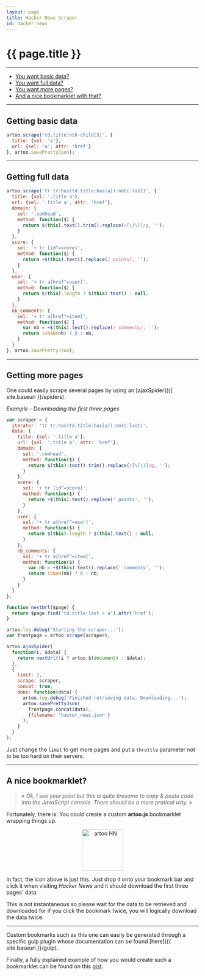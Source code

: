 ```yaml
---
layout: page
title: Hacker News Scraper
id: hacker_news
---
```


# {{ page.title }}

---

* [You want basic data?](#basic)
* [You want full data?](#full)
* [You want more pages?](#more)
* [And a nice bookmarklet with that?](#nice-bookmarklet)

---

<h2 id="basic">Getting basic data</h2>

```js
artoo.scrape('td.title:nth-child(3)', {
  title: {sel: 'a'},
  url: {sel: 'a', attr: 'href'}
}, artoo.savePrettyJson);
```

---

<h2 id="full">Getting full data</h2>

```js
artoo.scrape('tr tr:has(td.title:has(a)):not(:last)', {
  title: {sel: '.title a'},
  url: {sel: '.title a', attr: 'href'},
  domain: {
    sel: '.comhead',
    method: function($) {
      return $(this).text().trim().replace(/[\(\)]/g, '');
    }
  },
  score: {
    sel: '+ tr [id^=score]',
    method: function($) {
      return +$(this).text().replace(/ points/, '');
    }
  },
  user: {
    sel: '+ tr a[href^=user]',
    method: function($) {
      return $(this).length ? $(this).text() : null;
    }
  },
  nb_comments: {
    sel: '+ tr a[href^=item]',
    method: function($) {
      var nb = +$(this).text().replace(/ comments/, '');
      return isNaN(nb) ? 0 : nb;
    }
  }
}, artoo.savePrettyJson);
```

---

<h2 id="more">Getting more pages</h2>
One could easily scrape several pages by using an [ajaxSpider]({{ site.baseurl }}/spiders).

*Example - Downloading the first three pages*

```js
var scraper = {
  iterator: 'tr tr:has(td.title:has(a)):not(:last)',
  data: {
    title: {sel: '.title a'},
    url: {sel: '.title a', attr: 'href'},
    domain: {
      sel: '.comhead',
      method: function($) {
        return $(this).text().trim().replace(/[\(\)]/g, '');
      }
    },
    score: {
      sel: '+ tr [id^=score]',
      method: function($) {
        return +$(this).text().replace(' points', '');
      }
    },
    user: {
      sel: '+ tr a[href^=user]',
      method: function($) {
        return $(this).length ? $(this).text() : null;
      }
    },
    nb_comments: {
      sel: '+ tr a[href^=item]',
      method: function($) {
        var nb = +$(this).text().replace(' comments', '');
        return isNaN(nb) ? 0 : nb;
      }
    }
  }
};

function nextUrl($page) {
  return $page.find('td.title:last > a').attr('href');
}

artoo.log.debug('Starting the scraper...');
var frontpage = artoo.scrape(scraper);

artoo.ajaxSpider(
  function(i, $data) {
    return nextUrl(!i ? artoo.$(document) : $data);
  },
  {
    limit: 2,
    scrape: scraper,
    concat: true,
    done: function(data) {
      artoo.log.debug('Finished retrieving data. Downloading...');
      artoo.savePrettyJson(
        frontpage.concat(data),
        {filename: 'hacker_news.json'}
      );
    }
  }
);
```

Just change the `limit` to get more pages and put a `throttle` parameter not to be too hard on their servers.

---

<h2 id="nice-bookmarklet">A nice bookmarklet?</h2>

> &laquo; *Ok, I see your point but this is quite tiresome to copy & paste code into the JavaScript console. There should be a more pratical way.* &raquo;

Fortunately, there is: You could create a custom **artoo.js** bookmarklet wrapping things up.

<p align="center">
  <a href='{{ site.bookmarklets.hackernews }}' id='bookmarklet'>
    <img alt="artoo HN" width="108" height="108" src="{{ site.baseurl }}/public/img/hackernews.png" />
  </a>
</p>

In fact, the icon above is just this. Just drop it onto your bookmark bar and click it when visiting *Hacker News* and it should download the first three pages' data.

This is not instantaneous so please wait for the data to be retrieved and downloaded for if you click the bookmark twice, you will logically download the data twice.

---

Custom bookmarks such as this one can easily be generated through a specific gulp plugin whose documentation can be found [here]({{ site.baseurl }}/gulp).

Finally, a fully explained example of how you would create such a bookmarklet can be found on this [gist](https://gist.github.com/Yomguithereal/5d792d88ad6f1fe7c15d).

